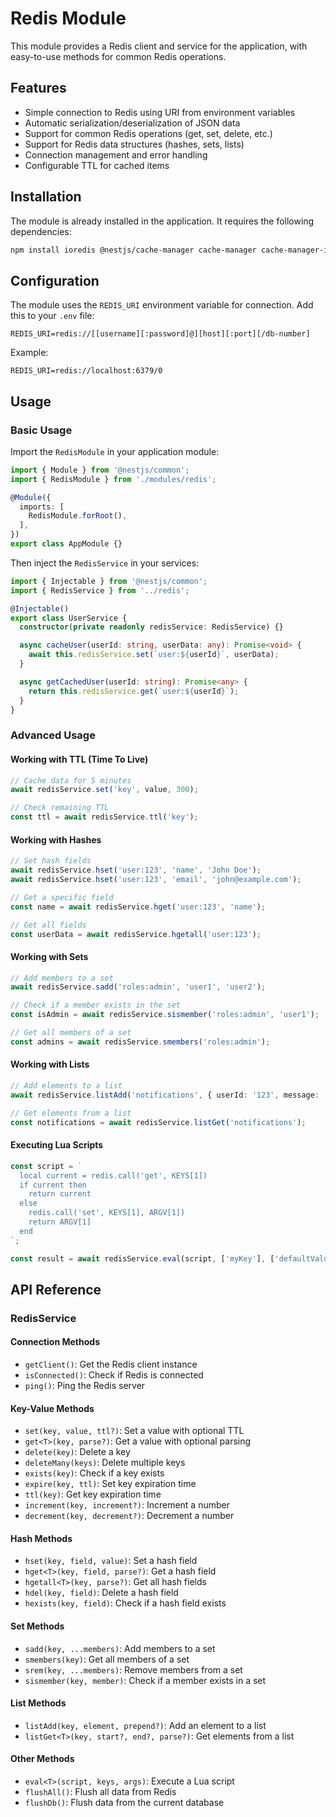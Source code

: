 # Redis Module

This module provides a Redis client and service for the application, with easy-to-use methods for common Redis operations.

## Features

- Simple connection to Redis using URI from environment variables
- Automatic serialization/deserialization of JSON data
- Support for common Redis operations (get, set, delete, etc.)
- Support for Redis data structures (hashes, sets, lists)
- Connection management and error handling
- Configurable TTL for cached items

## Installation

The module is already installed in the application. It requires the following dependencies:

```bash
npm install ioredis @nestjs/cache-manager cache-manager cache-manager-ioredis
```

## Configuration

The module uses the `REDIS_URI` environment variable for connection. Add this to your `.env` file:

```
REDIS_URI=redis://[[username][:password]@][host][:port][/db-number]
```

Example:
```
REDIS_URI=redis://localhost:6379/0
```

## Usage

### Basic Usage

Import the `RedisModule` in your application module:

```typescript
import { Module } from '@nestjs/common';
import { RedisModule } from './modules/redis';

@Module({
  imports: [
    RedisModule.forRoot(),
  ],
})
export class AppModule {}
```

Then inject the `RedisService` in your services:

```typescript
import { Injectable } from '@nestjs/common';
import { RedisService } from '../redis';

@Injectable()
export class UserService {
  constructor(private readonly redisService: RedisService) {}

  async cacheUser(userId: string, userData: any): Promise<void> {
    await this.redisService.set(`user:${userId}`, userData);
  }

  async getCachedUser(userId: string): Promise<any> {
    return this.redisService.get(`user:${userId}`);
  }
}
```

### Advanced Usage

#### Working with TTL (Time To Live)

```typescript
// Cache data for 5 minutes
await redisService.set('key', value, 300);

// Check remaining TTL
const ttl = await redisService.ttl('key');
```

#### Working with Hashes

```typescript
// Set hash fields
await redisService.hset('user:123', 'name', 'John Doe');
await redisService.hset('user:123', 'email', 'john@example.com');

// Get a specific field
const name = await redisService.hget('user:123', 'name');

// Get all fields
const userData = await redisService.hgetall('user:123');
```

#### Working with Sets

```typescript
// Add members to a set
await redisService.sadd('roles:admin', 'user1', 'user2');

// Check if a member exists in the set
const isAdmin = await redisService.sismember('roles:admin', 'user1');

// Get all members of a set
const admins = await redisService.smembers('roles:admin');
```

#### Working with Lists

```typescript
// Add elements to a list
await redisService.listAdd('notifications', { userId: '123', message: 'New message' });

// Get elements from a list
const notifications = await redisService.listGet('notifications');
```

#### Executing Lua Scripts

```typescript
const script = `
  local current = redis.call('get', KEYS[1])
  if current then
    return current
  else
    redis.call('set', KEYS[1], ARGV[1])
    return ARGV[1]
  end
`;

const result = await redisService.eval(script, ['myKey'], ['defaultValue']);
```

## API Reference

### RedisService

#### Connection Methods

- `getClient()`: Get the Redis client instance
- `isConnected()`: Check if Redis is connected
- `ping()`: Ping the Redis server

#### Key-Value Methods

- `set(key, value, ttl?)`: Set a value with optional TTL
- `get<T>(key, parse?)`: Get a value with optional parsing
- `delete(key)`: Delete a key
- `deleteMany(keys)`: Delete multiple keys
- `exists(key)`: Check if a key exists
- `expire(key, ttl)`: Set key expiration time
- `ttl(key)`: Get key expiration time
- `increment(key, increment?)`: Increment a number
- `decrement(key, decrement?)`: Decrement a number

#### Hash Methods

- `hset(key, field, value)`: Set a hash field
- `hget<T>(key, field, parse?)`: Get a hash field
- `hgetall<T>(key, parse?)`: Get all hash fields
- `hdel(key, field)`: Delete a hash field
- `hexists(key, field)`: Check if a hash field exists

#### Set Methods

- `sadd(key, ...members)`: Add members to a set
- `smembers(key)`: Get all members of a set
- `srem(key, ...members)`: Remove members from a set
- `sismember(key, member)`: Check if a member exists in a set

#### List Methods

- `listAdd(key, element, prepend?)`: Add an element to a list
- `listGet<T>(key, start?, end?, parse?)`: Get elements from a list

#### Other Methods

- `eval<T>(script, keys, args)`: Execute a Lua script
- `flushAll()`: Flush all data from Redis
- `flushDb()`: Flush data from the current database
